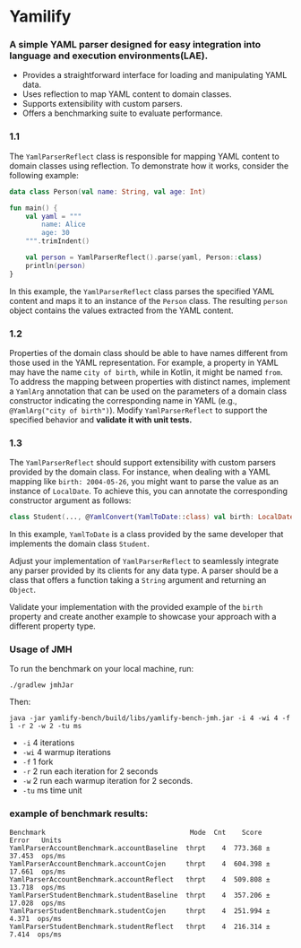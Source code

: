 # Yamilify
### A simple YAML parser designed for easy integration into language and execution environments(LAE). 
- Provides a straightforward interface for loading and manipulating YAML data.
- Uses reflection to map YAML content to domain classes.
- Supports extensibility with custom parsers.
- Offers a benchmarking suite to evaluate performance.

### 1.1
The `YamlParserReflect` class is responsible for mapping YAML content to domain classes using reflection. 
To demonstrate how it works, consider the following example:

```kotlin
data class Person(val name: String, val age: Int)

fun main() {
    val yaml = """
        name: Alice
        age: 30
    """.trimIndent()

    val person = YamlParserReflect().parse(yaml, Person::class)
    println(person)
}
```

In this example, the `YamlParserReflect` class parses the specified YAML content and maps it to an instance of the `Person` class.
The resulting `person` object contains the values extracted from the YAML content.

### 1.2
Properties of the domain class should be able to have names different from those used in the YAML representation.
For example, a property in YAML may have the name `city of birth`, while in Kotlin, it might be named `from`.
To address the mapping between properties with distinct names, implement a `YamlArg` annotation that can be used on the parameters of a domain class constructor
indicating the corresponding name in YAML (e.g., `@YamlArg("city of birth")`).
Modify `YamlParserReflect` to support the specified behavior and **validate it with unit tests.**

### 1.3
The `YamlParserReflect` should support extensibility with custom parsers provided by the domain class.
For instance, when dealing with a YAML mapping like `birth: 2004-05-26`, you might want to parse the value as an instance of `LocalDate`.
To achieve this, you can annotate the corresponding constructor argument as follows:

```kotlin
class Student(..., @YamlConvert(YamlToDate::class) val birth: LocalDate, ...)
```

In this example, `YamlToDate` is a class provided by the same developer that implements the domain class `Student`.

Adjust your implementation of `YamlParserReflect` to seamlessly integrate any parser provided by its clients for any data type.
A parser should be a class that offers a function taking a `String` argument and returning an `Object`.

Validate your implementation with the provided example of the `birth` property and create another example to showcase your approach with a different property type.

### Usage of JMH

To run the benchmark on your local machine, run:

```
./gradlew jmhJar
```

Then:

```
java -jar yamlify-bench/build/libs/yamlify-bench-jmh.jar -i 4 -wi 4 -f 1 -r 2 -w 2 -tu ms
```

* `-i`  4 iterations
* `-wi` 4 warmup iterations
* `-f`  1 fork
* `-r`  2 run each iteration for 2 seconds
* `-w`  2 run each warmup iteration for 2 seconds.
* `-tu` ms time unit

### example of benchmark results:
```
Benchmark                                    Mode  Cnt    Score    Error   Units
YamlParserAccountBenchmark.accountBaseline  thrpt    4  773.368 ± 37.453  ops/ms
YamlParserAccountBenchmark.accountCojen     thrpt    4  604.398 ± 17.661  ops/ms
YamlParserAccountBenchmark.accountReflect   thrpt    4  509.808 ± 13.718  ops/ms
YamlParserStudentBenchmark.studentBaseline  thrpt    4  357.206 ± 17.028  ops/ms
YamlParserStudentBenchmark.studentCojen     thrpt    4  251.994 ±  4.371  ops/ms
YamlParserStudentBenchmark.studentReflect   thrpt    4  216.314 ±  7.414  ops/ms
```